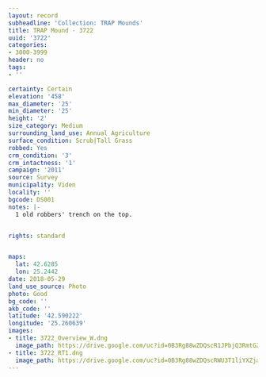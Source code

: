 ```yaml
---
layout: record
subheadline: 'Collection: TRAP Mounds'
title: TRAP Mound - 3722
uuid: '3722'
categories:
- 3000-3999
header: no
tags:
- ''

certainty: Certain
elevation: '458'
max_diameter: '25'
min_diameter: '25'
height: '2'
size_category: Medium
surrounding_land_use: Annual Agriculture
surface_condition: Scrub|Tall Grass
robbed: Yes
crm_condition: '3'
crm_intactness: '1'
campaign: '2011'
source: Survey
municipality: Viden
locality: ''
bgcode: DS001
notes: |-
  1 old robbers' trench on the top.


rights: standard


maps:
  lat: 42.6285
  lon: 25.2442
date: 2018-05-29
land_use_source: Photo
photo: Good
bg_code: ''
akb_code: ''
latitude: '42.590222'
longitude: '25.260639'
images:
- title: 3722_Overview_W.dng
  image_path: https://drive.google.com/uc?id=0B3Rg88wZDQscR1JPbjQ3RmtGZW8
- title: 3722_RT1.dng
  image_path: https://drive.google.com/uc?id=0B3Rg88wZDQscRWU3T1liYXZja0k
---
```

